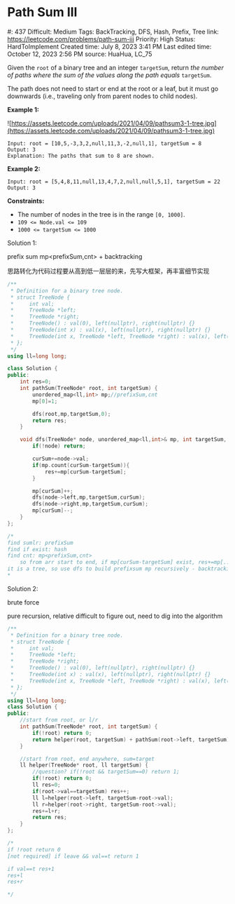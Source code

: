 # Path Sum III

#: 437
Difficult: Medium
Tags: BackTracking, DFS, Hash, Prefix, Tree
link: https://leetcode.com/problems/path-sum-iii
Priority: High
Status: HardToImplement
Created time: July 8, 2023 3:41 PM
Last edited time: October 12, 2023 2:56 PM
source: HuaHua, LC_75

Given the `root` of a binary tree and an integer `targetSum`, return *the number of paths where the sum of the values along the path equals* `targetSum`.

The path does not need to start or end at the root or a leaf, but it must go downwards (i.e., traveling only from parent nodes to child nodes).

**Example 1:**

![https://assets.leetcode.com/uploads/2021/04/09/pathsum3-1-tree.jpg](https://assets.leetcode.com/uploads/2021/04/09/pathsum3-1-tree.jpg)

```
Input: root = [10,5,-3,3,2,null,11,3,-2,null,1], targetSum = 8
Output: 3
Explanation: The paths that sum to 8 are shown.

```

**Example 2:**

```
Input: root = [5,4,8,11,null,13,4,7,2,null,null,5,1], targetSum = 22
Output: 3

```

**Constraints:**

- The number of nodes in the tree is in the range `[0, 1000]`.
- `109 <= Node.val <= 109`
- `1000 <= targetSum <= 1000`

Solution 1:

prefix sum mp<prefixSum,cnt> + backtracking

思路转化为代码过程要从高到低一层层的来，先写大框架，再丰富细节实现

```cpp
/**
 * Definition for a binary tree node.
 * struct TreeNode {
 *     int val;
 *     TreeNode *left;
 *     TreeNode *right;
 *     TreeNode() : val(0), left(nullptr), right(nullptr) {}
 *     TreeNode(int x) : val(x), left(nullptr), right(nullptr) {}
 *     TreeNode(int x, TreeNode *left, TreeNode *right) : val(x), left(left), right(right) {}
 * };
 */
using ll=long long;

class Solution {
public:
    int res=0;
    int pathSum(TreeNode* root, int targetSum) {
        unordered_map<ll,int> mp;//prefixSum,cnt
        mp[0]=1;

        dfs(root,mp,targetSum,0);
        return res;
    }

    void dfs(TreeNode* node, unordered_map<ll,int>& mp, int targetSum, ll curSum){
        if(!node) return;

        curSum+=node->val;
        if(mp.count(curSum-targetSum)){
            res+=mp[curSum-targetSum];
        }

        mp[curSum]++;
        dfs(node->left,mp,targetSum,curSum);
        dfs(node->right,mp,targetSum,curSum);
        mp[curSum]--;
    }
};

/*
find sumlr: prefixSum
find if exist: hash
find cnt: mp<prefixSum,cnt>
    so from arr start to end, if mp[curSum-targetSum] exist, res+=mp[...]
it is a tree, so use dfs to build prefixsum mp recursively - backtracking
*
```

Solution 2:

brute force

pure recursion, relative difficult to figure out, need to dig into the algorithm

```cpp
/**
 * Definition for a binary tree node.
 * struct TreeNode {
 *     int val;
 *     TreeNode *left;
 *     TreeNode *right;
 *     TreeNode() : val(0), left(nullptr), right(nullptr) {}
 *     TreeNode(int x) : val(x), left(nullptr), right(nullptr) {}
 *     TreeNode(int x, TreeNode *left, TreeNode *right) : val(x), left(left), right(right) {}
 * };
 */
using ll=long long;
class Solution {
public:
    //start from root, or l/r
    int pathSum(TreeNode* root, int targetSum) {
        if(!root) return 0;
        return helper(root, targetSum) + pathSum(root->left, targetSum) + pathSum(root->right, targetSum);
    }

    //start from root, end anywhere, sum=target
    ll helper(TreeNode* root, ll targetSum) {
        //question? if(!root && targetSum==0) return 1;
        if(!root) return 0;
        ll res=0;
        if(root->val==targetSum) res++;
        ll l=helper(root->left, targetSum-root->val);
        ll r=helper(root->right, targetSum-root->val);
        res+=l+r;
        return res;
    }
};

/*
if !root return 0
[not required] if leave && val==t return 1

if val==t res+1
res+l
res+r

*/
```